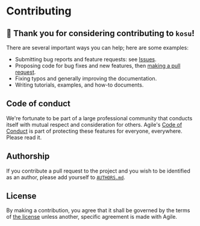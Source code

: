 # Contributing

## :raised_hands: Thank you for considering contributing to `kosu`!

There are several important ways you can help; here are some examples:

- Submitting bug reports and feature requests: see [Issues](https://github.com/agilescientific/kosu/issues).
- Proposing code for bug fixes and new features, then [making a pull request](https://docs.github.com/en/pull-requests/collaborating-with-pull-requests/proposing-changes-to-your-work-with-pull-requests/about-pull-requests).
- Fixing typos and generally improving the documentation.
- Writing tutorials, examples, and how-to documents.


## Code of conduct

We're fortunate to be part of a large professional community that conducts itself with mutual respect and consideration for others. Agile's [Code of Conduct](https://github.com/agilescientific/corporate/blob/main/CODE_OF_CONDUCT.md) is part of protecting these features for everyone, everywhere. Please read it.


## Authorship

If you contribute a pull request to the project and you wish to be identified as an author, please add yourself to [`AUTHORS.md`](AUTHORS.md).


## License

By making a contribution, you agree that it shall be governed by the terms of [the license](LICENSE) unless another, specific agreement is made with Agile.
